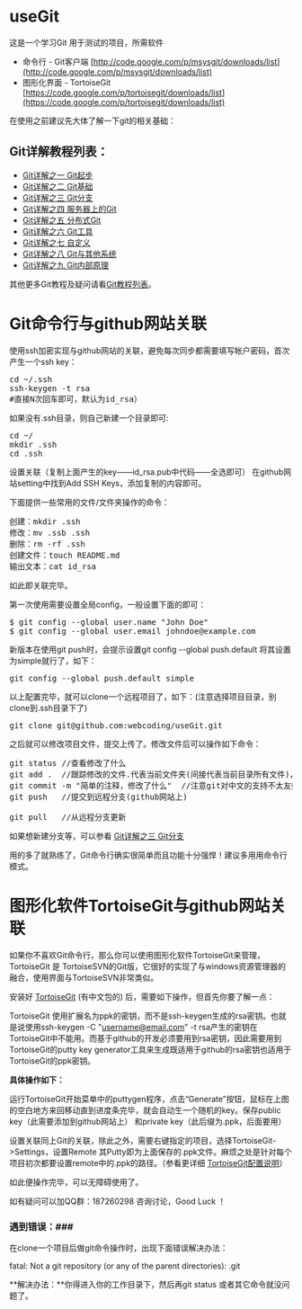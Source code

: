 useGit
======

这是一个学习Git 用于测试的项目，所需软件

- 命令行 - Git客户端 [http://code.google.com/p/msysgit/downloads/list](http://code.google.com/p/msysgit/downloads/list)
- 图形化界面 - TortoiseGit [https://code.google.com/p/tortoisegit/downloads/list](https://code.google.com/p/tortoisegit/downloads/list)

在使用之前建议先大体了解一下git的相关基础：

Git详解教程列表：
---------------
* [Git详解之一 Git起步](http://www.tcreator.info/webSchool/tools/git-1-getstart.html)
* [Git详解之二 Git基础](http://www.tcreator.info/webSchool/tools/git-2-base.html)
* [Git详解之三 Git分支](http://www.tcreator.info/webSchool/tools/git-3-branch.html)
* [Git详解之四 服务器上的Git](http://www.tcreator.info/webSchool/tools/git-4-on-server.html)
* [Git详解之五 分布式Git](http://www.tcreator.info/webSchool/tools/git-5-distributed.html)
* [Git详解之六 Git工具](http://www.tcreator.info/webSchool/tools/git-6-tool.html)
* [Git详解之七 自定义](http://www.tcreator.info/webSchool/tools/git-7-custom.html)
* [Git详解之八 Git与其他系统](http://www.tcreator.info/webSchool/tools/git-8-git-and-other-system.html)
* [Git详解之九 Git内部原理](http://www.tcreator.info/webSchool/tools/git-9-internal-principle.html)


其他更多Git教程及疑问请看[Git教程列表](http://www.tcreator.info/tags.php?/GIT/)。


# Git命令行与github网站关联 


使用ssh加密实现与github网站的关联，避免每次同步都需要填写帐户密码，首次产生一个ssh key：

<pre>
cd ~/.ssh
ssh-keygen -t rsa
#直接N次回车即可，默认为id_rsa）
</pre>

如果没有.ssh目录，则自己新建一个目录即可:
<pre>
cd ~/
mkdir .ssh
cd .ssh
</pre>

设置关联（复制上面产生的key——id_rsa.pub中代码——全选即可）
在github网站setting中找到Add SSH Keys，添加复制的内容即可。

下面提供一些常用的文件/文件夹操作的命令：
<pre>
创建：mkdir .ssh
修改：mv .ssb .ssh
删除：rm -rf .ssh
创建文件：touch README.md
输出文本：cat id_rsa
</pre>

如此即关联完毕。

第一次使用需要设置全局config，一般设置下面的即可：

<pre>
$ git config --global user.name "John Doe"
$ git config --global user.email johndoe@example.com
</pre>

新版本在使用git push时，会提示设置git config --global push.default 
将其设置为simple就行了，如下：

<pre>
git config --global push.default simple
</pre>

以上配置完毕，就可以clone一个远程项目了，如下：(注意选择项目目录，别clone到.ssh目录下了)

<pre>
git clone git@github.com:webcoding/useGit.git
</pre>

之后就可以修改项目文件，提交上传了。修改文件后可以操作如下命令：

<pre>
git status //查看修改了什么
git add .  //跟踪修改的文件.代表当前文件夹(间接代表当前目录所有文件)，也可以用指定的文件
git commit -m "简单的注释，修改了什么"  //注意git对中文的支持不太友好，暂未提供优化方法
git push   //提交到远程分支(github网站上)

git pull   //从远程分支更新
</pre>

如果想新建分支等，可以参看 [Git详解之三 Git分支](http://www.tcreator.info/webSchool/tools/git-3-branch.html)

用的多了就熟练了，Git命令行确实很简单而且功能十分强悍！建议多用用命令行模式。

# 图形化软件TortoiseGit与github网站关联 

如果你不喜欢Git命令行，那么你可以使用图形化软件TortoiseGit来管理，TortoiseGit 是 TortoiseSVN的Git版，它很好的实现了与windows资源管理器的融合，使用界面与TortoiseSVN非常类似。

安装好 [TortoiseGit](https://code.google.com/p/tortoisegit/downloads/list) (有中文包的) 后，需要如下操作，但首先你要了解一点：

TortoiseGit 使用扩展名为ppk的密钥，而不是ssh-keygen生成的rsa密钥。也就是说使用ssh-keygen -C "username@email.com" -t rsa产生的密钥在TortoiseGit中不能用。而基于github的开发必须要用到rsa密钥，因此需要用到TortoiseGit的putty key generator工具来生成既适用于github的rsa密钥也适用于TortoiseGit的ppk密钥。

**具体操作如下：**

运行TortoiseGit开始菜单中的puttygen程序，点击“Generate”按钮，鼠标在上图的空白地方来回移动直到进度条完毕，就会自动生一个随机的key。保存public key（此需要添加到github网站上） 和private key（此后缀为.ppk，后面要用）

设置关联同上Git的关联，除此之外，需要右键指定的项目，选择TortoiseGit->Settings，设置Remote 其Putty即为上面保存的.ppk文件。麻烦之处是针对每个项目初次都要设置remote中的.ppk的路径。（参看更详细 [TortoiseGit配置说明](http://www.tcreator.info/webSchool/tools/git-TortoiseGit.html)）

如此便操作完毕，可以无障碍使用了。

如有疑问可以加QQ群：187260298 咨询讨论，Good Luck ！

### 遇到错误：###

在clone一个项目后做git命令操作时，出现下面错误解决办法：

fatal: Not a git repository (or any of the parent directories): .git

**解决办法：**你得进入你的工作目录下，然后再git status 或者其它命令就没问题了。




